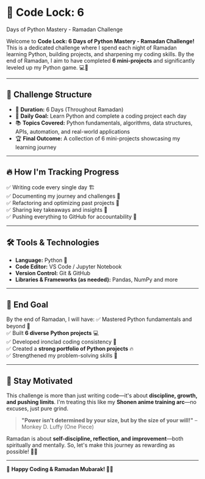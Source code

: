 # 🌙 Code Lock: 6
Days of Python Mastery - Ramadan Challenge

Welcome to **Code Lock: 6
Days of Python Mastery - Ramadan Challenge!** This is a dedicated challenge where I spend each night of Ramadan learning Python, building projects, and sharpening my coding skills. By the end of Ramadan, I aim to have completed **6
mini-projects** and significantly leveled up my Python game. 💻🐍

---  

## 📅 Challenge Structure
- 📆 **Duration:** 6
Days (Throughout Ramadan)
- 🎯 **Daily Goal:** Learn Python and complete a coding project each day
- 📚 **Topics Covered:** Python fundamentals, algorithms, data structures, APIs, automation, and real-world applications
- 🏆 **Final Outcome:** A collection of 6
mini-projects showcasing my learning journey

---

## 🔥 How I'm Tracking Progress
✅ Writing code every single day 🏗️  
✅ Documenting my journey and challenges 📖  
✅ Refactoring and optimizing past projects 🔄  
✅ Sharing key takeaways and insights 📢  
✅ Pushing everything to GitHub for accountability 📂  

---

## 🛠️ Tools & Technologies
- **Language:** Python 🐍
- **Code Editor:** VS Code /  Jupyter Notebook
- **Version Control:** Git & GitHub
- **Libraries & Frameworks (as needed):** Pandas, NumPy and more

---

## 🎯 End Goal
By the end of Ramadan, I will have:
✅ Mastered Python fundamentals and beyond 🚀  
✅ Built **6
diverse Python projects** 💻  
✅ Developed ironclad coding consistency 📅  
✅ Created a **strong portfolio of Python projects** 🔥  
✅ Strengthened my problem-solving skills 🧠  

---

## 🚀 Stay Motivated
This challenge is more than just writing code—it's about **discipline, growth, and pushing limits**. I'm treating this like my **Shonen anime training arc**—no excuses, just pure grind. 

> **"Power isn't determined by your size, but by the size of your will!"** – Monkey D. Luffy (One Piece)

Ramadan is about **self-discipline, reflection, and improvement**—both spiritually and mentally. So, let's make this journey as rewarding as possible! 🌙✨  

---
🚀 **Happy Coding & Ramadan Mubarak! 🌙🔥**
